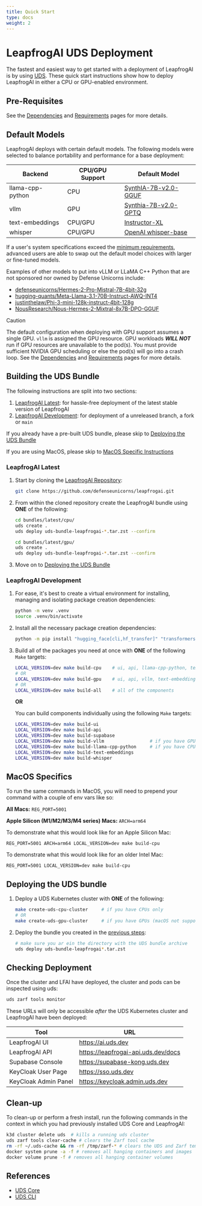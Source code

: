 ```yaml
---
title: Quick Start
type: docs
weight: 2
---
```


# LeapfrogAI UDS Deployment

The fastest and easiest way to get started with a deployment of LeapfrogAI is by using [UDS](https://github.com/defenseunicorns/uds-core). These quick start instructions show how to deploy LeapfrogAI in either a CPU or GPU-enabled environment.

## Pre-Requisites

See the [Dependencies](https://docs.leapfrog.ai/docs/local-deploy-guide/dependencies/) and [Requirements](https://docs.leapfrog.ai/docs/local-deploy-guide/requirements/) pages for more details.

## Default Models

LeapfrogAI deploys with certain default models. The following models were selected to balance portability and performance for a base deployment:

| Backend            | CPU/GPU Support   | Default Model                                                                  |
| ------------------ | ----------------- | ------------------------------------------------------------------------------ |
| llama-cpp-python   | CPU               | [SynthIA-7B-v2.0-GGUF](https://huggingface.co/TheBloke/SynthIA-7B-v2.0-GGUF)   |
| vllm               | GPU               | [Synthia-7B-v2.0-GPTQ](https://huggingface.co/TheBloke/SynthIA-7B-v2.0-GPTQ)   |
| text-embeddings    | CPU/GPU           | [Instructor-XL](https://huggingface.co/hkunlp/instructor-xl)                   |
| whisper            | CPU/GPU           | [OpenAI whisper-base](https://huggingface.co/openai/whisper-base)              |

If a user's system specifications exceed the [minimum requirements](https://docs.leapfrog.ai/docs/local-deploy-guide/requirements/), advanced users are able to swap out the default model choices with larger or fine-tuned models.

Examples of other models to put into vLLM or LLaMA C++ Python that are not sponsored nor owned by Defense Unicorns include:

- [defenseunicorns/Hermes-2-Pro-Mistral-7B-4bit-32g](https://huggingface.co/defenseunicorns/Hermes-2-Pro-Mistral-7B-4bit-32g)
- [hugging-quants/Meta-Llama-3.1-70B-Instruct-AWQ-INT4](https://huggingface.co/hugging-quants/Meta-Llama-3.1-70B-Instruct-AWQ-INT4)
- [justinthelaw/Phi-3-mini-128k-instruct-4bit-128g](https://huggingface.co/justinthelaw/Phi-3-mini-128k-instruct-4bit-128g)
- [NousResearch/Nous-Hermes-2-Mixtral-8x7B-DPO-GGUF](https://huggingface.co/NousResearch/Nous-Hermes-2-Mixtral-8x7B-DPO-GGUF)

> [!CAUTION]
> The default configuration when deploying with GPU support assumes a single GPU. `vllm` is assigned the GPU resource. GPU workloads **_WILL NOT_** run if GPU resources are unavailable to the pod(s). You must provide sufficient NVIDIA GPU scheduling or else the pod(s) will go into a crash loop. See the [Dependencies](https://docs.leapfrog.ai/docs/local-deploy-guide/dependencies/) and [Requirements](https://docs.leapfrog.ai/docs/local-deploy-guide/requirements/) pages for more details.

## Building the UDS Bundle

The following instructions are split into two sections:

1. [LeapfrogAI Latest](#leapfrogai-latest): for hassle-free deployment of the latest stable version of LeapfrogAI
2. [LeapfrogAI Development](#leapfrogai-development): for deployment of a unreleased branch, a fork or `main`

If you already have a pre-built UDS bundle, please skip to [Deploying the UDS Bundle](#deploying-the-uds-bundle)

If you are using MacOS, please skip to [MacOS Specific Instructions](#macos-specifics)

### LeapfrogAI Latest

1. Start by cloning the [LeapfrogAI Repository](https://github.com/defenseunicorns/leapfrogai):

    ``` bash
    git clone https://github.com/defenseunicorns/leapfrogai.git
    ```

2. From within the cloned repository create the LeapfrogAI bundle using **ONE** of the following:

    ```bash
    cd bundles/latest/cpu/
    uds create .
    uds deploy uds-bundle-leapfrogai-*.tar.zst --confirm

    cd bundles/latest/gpu/
    uds create .
    uds deploy uds-bundle-leapfrogai-*.tar.zst --confirm
    ```

3. Move on to [Deploying the UDS Bundle](#deploying-the-uds-bundle)

### LeapfrogAI Development

1. For ease, it's best to create a virtual environment for installing, managing and isolating package creation dependencies:

    ```bash
    python -m venv .venv
    source .venv/bin/activate
    ```

2. Install all the necessary package creation dependencies:

    ```bash
    python -m pip install "hugging_face[cli,hf_transfer]" "transformers[torch]" ctranslate2
    ```

3. Build all of the packages you need at once with **ONE** of the following `Make` targets:

    ```bash
    LOCAL_VERSION=dev make build-cpu    # ui, api, llama-cpp-python, text-embeddings, whisper, supabase
    # OR
    LOCAL_VERSION=dev make build-gpu    # ui, api, vllm, text-embeddings, whisper, supabase
    # OR
    LOCAL_VERSION=dev make build-all    # all of the components
    ```

    **OR**

    You can build components individually using the following `Make` targets:

    ```bash
    LOCAL_VERSION=dev make build-ui
    LOCAL_VERSION=dev make build-api
    LOCAL_VERSION=dev make build-supabase
    LOCAL_VERSION=dev make build-vllm                 # if you have GPUs (macOS not supported)
    LOCAL_VERSION=dev make build-llama-cpp-python     # if you have CPU only
    LOCAL_VERSION=dev make build-text-embeddings
    LOCAL_VERSION=dev make build-whisper
    ```

## MacOS Specifics

To run the same commands in MacOS, you will need to prepend your command with a couple of env vars like so:

**All Macs:** `REG_PORT=5001`

**Apple Silicon (M1/M2/M3/M4 series) Macs:** `ARCH=arm64`

To demonstrate what this would look like for an Apple Silicon Mac:

``` shell
REG_PORT=5001 ARCH=arm64 LOCAL_VERSION=dev make build-cpu
```

To demonstrate what this would look like for an older Intel Mac:

``` shell
REG_PORT=5001 LOCAL_VERSION=dev make build-cpu
```

## Deploying the UDS bundle

1. Deploy a UDS Kubernetes cluster with **ONE** of the following:

    ```bash
    make create-uds-cpu-cluster     # if you have CPUs only
    # OR
    make create-uds-gpu-cluster     # if you have GPUs (macOS not supported)
    ```

2. Deploy the bundle you created in the [previous steps](#building-the-uds-bundle):

    ```bash
    # make sure you ar ein the directory with the UDS bundle archive
    uds deploy uds-bundle-leapfrogai*.tar.zst
    ```

## Checking Deployment

Once the cluster and LFAI have deployed, the cluster and pods can be inspected using uds:

```bash
uds zarf tools monitor
```

These URLs will only be accessible *after* the UDS Kubernetes cluster and LeapfrogAI have been deployed:

| Tool                  | URL                                   |
| --------------------- | ------------------------------------- |
| LeapfrogAI UI         | <https://ai.uds.dev>                  |
| LeapfrogAI API        | <https://leapfrogai-api.uds.dev/docs> |
| Supabase Console      | <https://supabase-kong.uds.dev>       |
| KeyCloak User Page    | <https://sso.uds.dev>                 |
| KeyCloak Admin Panel  | <https://keycloak.admin.uds.dev>      |

## Clean-up

To clean-up or perform a fresh install, run the following commands in the context in which you had previously installed UDS Core and LeapfrogAI:

```bash
k3d cluster delete uds  # kills a running uds cluster
uds zarf tools clear-cache # clears the Zarf tool cache
rm -rf ~/.uds-cache && rm -rf /tmp/zarf-* # clears the UDS and Zarf temporary files
docker system prune -a -f # removes all hanging containers and images
docker volume prune -f # removes all hanging container volumes
```

## References

- [UDS Core](https://github.com/defenseunicorns/uds-core)
- [UDS CLI](https://github.com/defenseunicorns/uds-cli)
